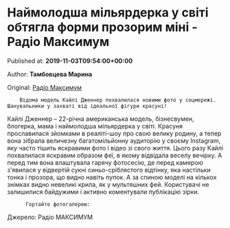 
# Наймолодша мільярдерка у світі обтягла форми прозорим міні - Радіо Максимум

Published at: **2019-11-03T09:54:00+00:00**

Author: **Тамбовцева Марина**

Original: [Радіо Максимум](https://maximum.fm/najmolodsha-milyarderka-u-sviti-obtyagla-formi-prozorim-mini_n168974)


        Відома модель Кайлі Дженнер похвалилася новими фото у соцмережі. Шанувальники у захваті від ідеальної фігури красуні!
      
Кайлі Дженнер – 22-річна американська модель, бізнесвумен, блогерка, мама і наймолодша мільярдерка у світі.
Красуня прославилася зйомками в реаліті-шоу про свою велику родину, а тепер вона зібрала величезну багатомільйонну аудиторію у своєму Instagram, яку часто тішить яскравими фото і відео зі свого життя.
Цього разу Кайлі похвалилася яскравим образом феї, в якому відвідала веселу вечірку. А перед тим вона влаштувала гарячу фотосесію, де перед камерою з'явилася у відвертій сукні синьо-сріблястого відтінку, яка настільки тонка і прозора, що видно навіть пупок. А за спиною моделі на кількох знімках видно невеликі крила, як у мультяшних фей. Користувачі не залишилися байдужими і активно коментували публікацію зірки.

        
          Гортайте фотогалерею:
        
      
Джерело: Радіо МАКСИМУМ
